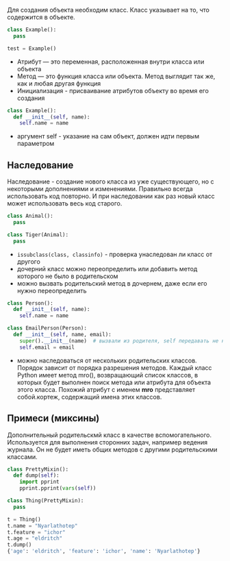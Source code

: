 Для создания объекта необходим класс. Класс указывает на то, что содержится в объекте. 
```python
class Example():
  pass

test = Example()
```
- Атрибут — это переменная, расположенная внутри класса или объекта 
- Метод — это функция класса или объекта. Метод выглядит так же, как и любая другая функция
- Инициализация - присваивание атрибутов объекту во время его создания
```python
class Example():
  def __init__(self, name):
    self.name = name
```
- аргумент self - указание на сам объект, должен идти первым параметром

## Наследование
Наследование - создание нового класса из уже существующего, но с некоторыми дополнениями и изменениями. Правильно всегда использовать код повторно. И при наследовании как раз новый класс может использовать весь код старого.
```python
class Animal():
  pass

class Tiger(Animal):
  pass
```
- `issubclass(class, classinfo)` - проверка унаследован ли класс от другого
- дочерний класс можно переопределить или добавить метод которого не было в родительском
- можно вызвать родительский метод в дочернем, даже если его нужно переопределить
```python
class Person():
  def __init__(self, name):
    self.name = name

class EmailPerson(Person):
  def __init__(self, name, email):
    super().__init__(name)  # вызвали из родителя, self передавать не нужно
    self.email = email
```
- можно наследоваться от нескольких родительских классов. Порядок зависит от порядка разрешения методов. Каждый класс Python имеет метод mro(), возвращающий список классов, в которых будет выполнен поиск метода или атрибута для объекта 
этого класса. Похожий атрибут с именем __mro__ представляет собой.кортеж, содержащий имена этих классов.

## Примеси (миксины)
Дополнительный родительскмй класс в качестве вспомогательного. Используется для выполнения сторонних задач, например ведения журнала. Он не будет иметь общих методов с другими родительскими классами. 
```python
class PrettyMixin():
  def dump(self):
    import pprint
    pprint.pprint(vars(self))

class Thing(PrettyMixin):
  pass

t = Thing()
t.name = "Nyarlathotep"
t.feature = "ichor"
t.age = "eldritch"
t.dump()
{'age': 'eldritch', 'feature': 'ichor', 'name': 'Nyarlathotep'}
```

